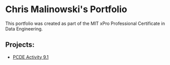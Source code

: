 # Chris Malinowski's Portfolio
This portfolio was created as part of the MIT xPro Professional Certificate in Data Engineering.

## Projects:
- [PCDE Activity 9.1](https://cnmalinowski.github.io/PCDE-Activity-9.1/)
